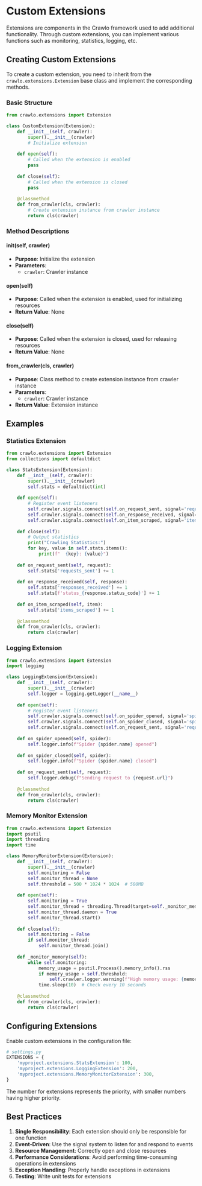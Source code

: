 # Custom Extensions

Extensions are components in the Crawlo framework used to add additional functionality. Through custom extensions, you can implement various functions such as monitoring, statistics, logging, etc.

## Creating Custom Extensions

To create a custom extension, you need to inherit from the `crawlo.extensions.Extension` base class and implement the corresponding methods.

### Basic Structure

```python
from crawlo.extensions import Extension

class CustomExtension(Extension):
    def __init__(self, crawler):
        super().__init__(crawler)
        # Initialize extension
    
    def open(self):
        # Called when the extension is enabled
        pass
    
    def close(self):
        # Called when the extension is closed
        pass
    
    @classmethod
    def from_crawler(cls, crawler):
        # Create extension instance from crawler instance
        return cls(crawler)
```

### Method Descriptions

#### __init__(self, crawler)

- **Purpose**: Initialize the extension
- **Parameters**:
  - `crawler`: Crawler instance

#### open(self)

- **Purpose**: Called when the extension is enabled, used for initializing resources
- **Return Value**: None

#### close(self)

- **Purpose**: Called when the extension is closed, used for releasing resources
- **Return Value**: None

#### from_crawler(cls, crawler)

- **Purpose**: Class method to create extension instance from crawler instance
- **Parameters**:
  - `crawler`: Crawler instance
- **Return Value**: Extension instance

## Examples

### Statistics Extension

```python
from crawlo.extensions import Extension
from collections import defaultdict

class StatsExtension(Extension):
    def __init__(self, crawler):
        super().__init__(crawler)
        self.stats = defaultdict(int)
    
    def open(self):
        # Register event listeners
        self.crawler.signals.connect(self.on_request_sent, signal='request_sent')
        self.crawler.signals.connect(self.on_response_received, signal='response_received')
        self.crawler.signals.connect(self.on_item_scraped, signal='item_scraped')
    
    def close(self):
        # Output statistics
        print("Crawling Statistics:")
        for key, value in self.stats.items():
            print(f"  {key}: {value}")
    
    def on_request_sent(self, request):
        self.stats['requests_sent'] += 1
    
    def on_response_received(self, response):
        self.stats['responses_received'] += 1
        self.stats[f'status_{response.status_code}'] += 1
    
    def on_item_scraped(self, item):
        self.stats['items_scraped'] += 1
    
    @classmethod
    def from_crawler(cls, crawler):
        return cls(crawler)
```

### Logging Extension

```python
from crawlo.extensions import Extension
import logging

class LoggingExtension(Extension):
    def __init__(self, crawler):
        super().__init__(crawler)
        self.logger = logging.getLogger(__name__)
    
    def open(self):
        # Register event listeners
        self.crawler.signals.connect(self.on_spider_opened, signal='spider_opened')
        self.crawler.signals.connect(self.on_spider_closed, signal='spider_closed')
        self.crawler.signals.connect(self.on_request_sent, signal='request_sent')
    
    def on_spider_opened(self, spider):
        self.logger.info(f"Spider {spider.name} opened")
    
    def on_spider_closed(self, spider):
        self.logger.info(f"Spider {spider.name} closed")
    
    def on_request_sent(self, request):
        self.logger.debug(f"Sending request to {request.url}")
    
    @classmethod
    def from_crawler(cls, crawler):
        return cls(crawler)
```

### Memory Monitor Extension

```python
from crawlo.extensions import Extension
import psutil
import threading
import time

class MemoryMonitorExtension(Extension):
    def __init__(self, crawler):
        super().__init__(crawler)
        self.monitoring = False
        self.monitor_thread = None
        self.threshold = 500 * 1024 * 1024  # 500MB
    
    def open(self):
        self.monitoring = True
        self.monitor_thread = threading.Thread(target=self._monitor_memory)
        self.monitor_thread.daemon = True
        self.monitor_thread.start()
    
    def close(self):
        self.monitoring = False
        if self.monitor_thread:
            self.monitor_thread.join()
    
    def _monitor_memory(self):
        while self.monitoring:
            memory_usage = psutil.Process().memory_info().rss
            if memory_usage > self.threshold:
                self.crawler.logger.warning(f"High memory usage: {memory_usage / 1024 / 1024:.2f} MB")
            time.sleep(10)  # Check every 10 seconds
    
    @classmethod
    def from_crawler(cls, crawler):
        return cls(crawler)
```

## Configuring Extensions

Enable custom extensions in the configuration file:

```python
# settings.py
EXTENSIONS = {
    'myproject.extensions.StatsExtension': 100,
    'myproject.extensions.LoggingExtension': 200,
    'myproject.extensions.MemoryMonitorExtension': 300,
}
```

The number for extensions represents the priority, with smaller numbers having higher priority.

## Best Practices

1. **Single Responsibility**: Each extension should only be responsible for one function
2. **Event-Driven**: Use the signal system to listen for and respond to events
3. **Resource Management**: Correctly open and close resources
4. **Performance Considerations**: Avoid performing time-consuming operations in extensions
5. **Exception Handling**: Properly handle exceptions in extensions
6. **Testing**: Write unit tests for extensions